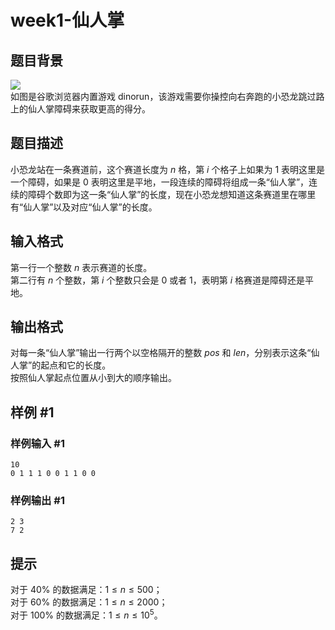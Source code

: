 # week1-仙人掌

## 题目背景

![](https://cdn.luogu.com.cn/upload/image_hosting/zmp1tzlq.png)  
如图是谷歌浏览器内置游戏 dinorun，该游戏需要你操控向右奔跑的小恐龙跳过路上的仙人掌障碍来获取更高的得分。

## 题目描述

小恐龙站在一条赛道前，这个赛道长度为 $n$ 格，第 $i$ 个格子上如果为 $1$ 表明这里是一个障碍，如果是 $0$ 表明这里是平地，一段连续的障碍将组成一条“仙人掌”，连续的障碍个数即为这一条“仙人掌”的长度，现在小恐龙想知道这条赛道里在哪里有“仙人掌”以及对应“仙人掌”的长度。

## 输入格式

第一行一个整数 $n$ 表示赛道的长度。  
第二行有 $n$ 个整数，第 $i$ 个整数只会是 $0$ 或者 $1$，表明第 $i$ 格赛道是障碍还是平地。

## 输出格式

对每一条“仙人掌”输出一行两个以空格隔开的整数 $pos$ 和 $len$，分别表示这条“仙人掌”的起点和它的长度。  
按照仙人掌起点位置从小到大的顺序输出。

## 样例 #1

### 样例输入 #1

```
10
0 1 1 1 0 0 1 1 0 0
```

### 样例输出 #1

```
2 3
7 2
```

## 提示

对于 $40\%$ 的数据满足：$1\le n\le 500$；  
对于 $60\%$ 的数据满足：$1\le n\le 2000$；  
对于 $100\%$ 的数据满足：$1\le n\le 10^5$。